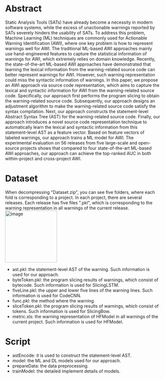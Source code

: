 # Abstract

Static Analysis Tools (SATs) have already become a necessity in modern software systems, while the excess of unactionable warnings reported by SATs severely hinders the usability of SATs. To address this problem, Machine Learning (ML) techniques are commonly used for Actionable Warning Identification (AWI), where one key problem is how to represent warnings well for AWI. The traditional ML-based AWI approaches mainly use hand-engineered features to capture the statistical information of warnings for AWI, which extremely relies on domain knowledge. Recently, the state-of-the-art ML-based AWI approaches have demonstrated that learning the lexical information from the warning-related source code can better represent warnings for AWI. However, such warning representation could miss the syntactic information of warnings. In this paper, we propose an AWI approach via source code representation, which aims to capture the lexical and syntactic information for AWI from the warning-related source code. Specifically, our approach first performs the program slicing to obtain the warning-related source code. Subsequently, our approach designs an adjustment algorithm to make the warning-related source code satisfy the syntax compilation. Next, our approach constructs the statement-level Abstract Syntax Tree (AST) for the warning-related source code. Finally, our approach introduces a novel source code representation technique to automatically learn the lexical and syntactic information from this statement-level AST as a feature vector. Based on feature vectors of labeled warnings, our approach trains a ML model for AWI. The experimental evaluation on 56 releases from five large-scale and open-source projects shows that compared to four state-of-the-art ML-based AWI approaches, our approach can achieve the top-ranked AUC in both within-project and cross-project AWI.

# Dataset

When decompressing "Dataset.zip", you can see five folders, where each fold is corresponding to a project. In each project, there are several releases. Each release has five files ".pkl", which is corresponding to the warning representation in all warnings of the current release.
<img width="168" alt="image" src="https://user-images.githubusercontent.com/18481003/204467221-7b6a69d5-2ebf-443a-bc03-72a79c84e274.png">
+ ast.pkl: the statement-level AST of the warning. Such information is used for our approach.
+ byteToken.pkl: the program slicing results of warnings, which consist of bytecode. Such information is used for SlicingLSTM.
+ fiveLine.pkl: the upper and lower five lines of the warning lines. Such information is used for CodeCNN.
+ func.pkl: the method where the warning.
+ sliceToken.pkl: the program slicing results of warnings, which consist of tokens. Such information is used for SlicingBow.
+ metric.xls: the warning representation of HFModel in all warnings of the current project. Such information is used for HFModel.

# Script

+ astEncode: it is used to construct the statement-level AST.
+ model: the ML and DL models used for our approach.
+ prepareData: the data preprocessing.
+ trainModel: the detailed implement details of models.
